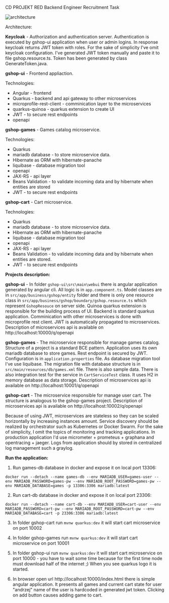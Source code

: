 CD PROJEKT RED Backend Engineer Recruitment Task



![architecture](https://user-images.githubusercontent.com/10794859/192143508-b5743187-ff31-4c7f-8bd8-b6eb16087b42.png)


Architecture:

**Keycloak** - Authorization and authentication server. Authentication is executed by gshop-ui application when user or admin logins. In response keycloak returns JWT token with roles. For the sake of simplicity I've omit keycloak configuration. I've generated JWT token manually and paste it to file gshop.resource.ts. Token has been generated by class GenerateToken.java.

**gshop-ui** - Frontend appliaction.

Technologies:
 - Angular - frontend
 - Quarkus - backend and api gateway to other microservices
 - microprofile-rest-client - comminication layer to the microservices
 - quarkus-quinoa - quarkus extension to create UI
 - JWT - to secure rest endpoints
 - openapi

**gshop-games** - Games catalog microservice.

Technologies:

 - Quarkus
 - mariadb database - to store microservice data.
 - Hibernate as ORM with hibernate-panache
 - liquibase - database migration tool
 - openapi
 - JAX-RS - api layer
 - Beans Validation - to validate incoming data and by hibernate when entities are stored
 - JWT - to secure rest endpoints

**gshop-cart** - Cart microservice.

Technologies:

 - Quarkus
 - mariadb database - to store microservice data.
 - Hibernate as ORM with hibernate-panache
 - liquibase - database migration tool
 - openapi
 - JAX-RS - api layer
 - Beans Validation - to validate incoming data and by hibernate when entities are stored.
 - JWT - to secure rest endpoints

**Projects description:**

**gshop-ui** - In folder `gshop-ui\src\main\webui` there is angular application generated by angular cli. All logic is in `app.component.ts`. Model classes are in `src/app/business/gshop/entity` folder and there is only one resource class in `src/app/business/gshop/boundary/gshop.resource.ts` which represent `GshopResouce` on server side. Quinoa quarkus extension is responsible for the building process of UI.
Backend is standard quarkus application. Comminication with other microservices is done with microprofile rest client. JWT is automatically propagated to microservices.
Description of microservices api is available on http://localhost:10000/q/openapi

**gshop-games** - The microservice responsible for manage games catalog. Structure of a project is a standard BCE pattern. Application uses its own mariadb database to store games. Rest endpoint is secured by JWT.
Configuration is in `application.properties` file. As database migration tool I've use liquibase. The migration file with database structure is in `src/main/resources/db/games.xml` file. There is also sample data.
There is also integration test for the service in `CartServiceTest` class. It uses H2 in memory database as data storage. Description of microservices api is available on http://localhost:10001/q/openapi

**gshop-cart** - The microservice responsible for manage user cart. The structure is analogous to the gshop-games project. Description of microservices api is available on http://localhost:10002/q/openapi

Because of using JWT, microservices are stateless so they can be scaled horizontally by increasing instances amount. Service discovery should be realized by orchestrator such as Kubernetes or Docker Swarm.
For the sake of simplicity, I omit the topics of monitoring and tracking applications. In production application I'd use micrometer + prometeus + graphana and opentracing + jaeger.
Logs from application should by stored in centralized log management such a graylog.

**Run the application:**

1. Run games-db database in docker and expose it on local port 13306:

```docker run --detach --name games-db --env MARIADB_USER=games-user --env MARIADB_PASSWORD=games-pw --env MARIADB_ROOT_PASSWORD=games-pw --env MARIADB_DATABASE=games -p 13306:3306 mariadb:latest```

2. Run cart-db database in docker and expose it on local port 23306:

```docker run --detach --name cart-db --env MARIADB_USER=cart-user --env MARIADB_PASSWORD=cart-pw --env MARIADB_ROOT_PASSWORD=cart-pw --env MARIADB_DATABASE=cart -p 23306:3306 mariadb:latest```

3. In folder gshop-cart run `mvnw quarkus:dev` it will start cart microservice on port 10002

4. In folder gshop-games run `mvnw quarkus:dev` it will start cart microservice on port 10001

5. In folder gshop-ui run `mvnw quarkus:dev` it will start cart microservice on port 10000 - you have to wait some time because for the first time node must download half of the internet ;) When you see quarkus logo it is started.

6. In browser open url http://localhost:10000/index.html there is simple angular application. It presents all games and current cart state for user "andrzej" name of the user is hardcoded in generated jwt token. Clicking on add button causes adding game to cart.

